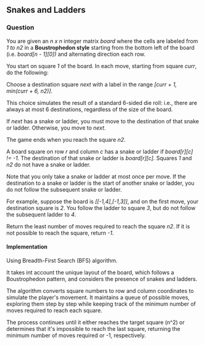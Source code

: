 ## Snakes and Ladders

### Question

You are given an *n x n* integer matrix *board* where the cells are labeled from *1 to n2* in a **Boustrophedon style** starting from the bottom left of the board (i.e. *board[n - 1][0])* and alternating direction each row.

You start on square *1* of the board. In each move, starting from square *curr*, do the following:

Choose a destination square *next* with a label in the range *[curr + 1, min(curr + 6, n2)]*.
    
This choice simulates the result of a standard 6-sided die roll: i.e., there are always at most 6 destinations, regardless of the size of the board.

If *next* has a snake or ladder, you must move to the destination of that snake or ladder. Otherwise, you move to *next*.
    
The game ends when you reach the square *n2*.

A board square on row *r* and column *c* has a snake or ladder if *board[r][c] != -1.* The destination of that snake or ladder is *board[r][c]*. Squares *1* and *n2* do not have a snake or ladder.

Note that you only take a snake or ladder at most once per move. If the destination to a snake or ladder is the start of another snake or ladder, you do not follow the subsequent snake or ladder.

For example, suppose the board is *[[-1,4],[-1,3]]*, and on the first move, your destination square is *2*. You follow the ladder to square *3*, but do not follow the subsequent ladder to *4*.

Return the least number of moves required to reach the square *n2*. If it is not possible to reach the square, return *-1*.

#### Implementation

Using Breadth-First Search (BFS) algorithm.

It takes int account the unique layout of the board, which follows a Boustrophedon pattern, and considers the presence of snakes and ladders.

The algorithm converts square numbers to row and column coordinates to simulate the player's movement. It maintains a queue of possible moves, exploring them step by step while keeping track of the minimum number of moves required to reach each square.

The process continues until it either reaches the target square (n^2) or determines that it's impossible to reach the last square, returning the minimum number of moves required or -1, respectively.